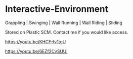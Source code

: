 # Interactive-Environment
Grappling | Swinging | Wall Running | Wall Riding | Sliding

Stored on Plastic SCM. Contact me if you would like access.

https://youtu.be/KHCF-Iv1tgU

https://youtu.be/6EZf2CvSUUI
